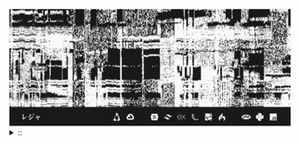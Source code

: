 <img src="./banner.png">
<details><summary> :: </summary>
<!--START_SECTION:waka-->

```
From: 09 August 2024 - To: 24 February 2025

Total Time: 1,097 hrs 25 mins

Python                     328 hrs 34 mins ///////------------------   27.55 %
PHP                        187 hrs 56 mins ////---------------------   15.76 %
Markdown                   143 hrs 17 mins ///----------------------   12.01 %
Other                      95 hrs 8 mins   //-----------------------   07.98 %
```

<!--END_SECTION:waka-->
</details>
